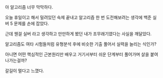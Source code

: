 아 알고리즘 너무 막막하다.



오늘 휴일이고 해서 밀려있던 숙제 끝내고 알고리즘 한 번 도전해보려는 생각에 백준 실버 5 문제를 손에 잡았다.



근데 웬걸 실버 라고 생각하고 만만하게 봤던 내가 조무래기였다는 사실을 깨달았다.



알고리즘도 여타 시험들처럼 유형분석 후에 비슷한 기출 풀어서 실력을 늘리는 식인가?

아니면 어떤 핵심적인 근본원리만 배우고 거기서부터 쉬운 단계부터 풀어가며 살을 붙여 나가는걸까?



갈길이 멀다고 느꼈다.